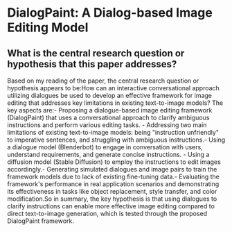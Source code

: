 # DialogPaint: A Dialog-based Image Editing Model

## What is the central research question or hypothesis that this paper addresses?

Based on my reading of the paper, the central research question or hypothesis appears to be:How can an interactive conversational approach utilizing dialogues be used to develop an effective framework for image editing that addresses key limitations in existing text-to-image models? The key aspects are:- Proposing a dialogue-based image editing framework (DialogPaint) that uses a conversational approach to clarify ambiguous instructions and perform various editing tasks. - Addressing two main limitations of existing text-to-image models: being "instruction unfriendly" to imperative sentences, and struggling with ambiguous instructions.- Using a dialogue model (Blenderbot) to engage in conversation with users, understand requirements, and generate concise instructions. - Using a diffusion model (Stable Diffusion) to employ the instructions to edit images accordingly.- Generating simulated dialogues and image pairs to train the framework models due to lack of existing fine-tuning data.- Evaluating the framework's performance in real application scenarios and demonstrating its effectiveness in tasks like object replacement, style transfer, and color modification.So in summary, the key hypothesis is that using dialogues to clarify instructions can enable more effective image editing compared to direct text-to-image generation, which is tested through the proposed DialogPaint framework.
